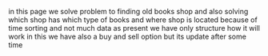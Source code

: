in this page we solve problem to finding old books shop
and also solving which shop has which type of books
and where shop is located
because of time sorting and not much data as present we have only structure how it will work
in this we have also a buy and sell option but its update after some time